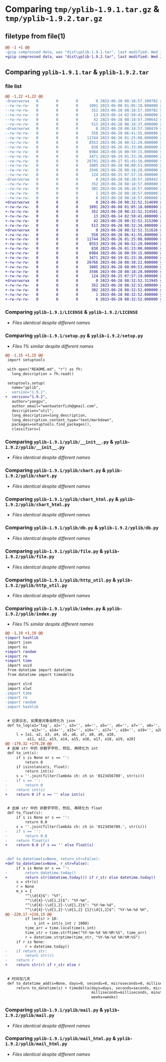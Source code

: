 # Comparing `tmp/yplib-1.9.1.tar.gz` & `tmp/yplib-1.9.2.tar.gz`

## filetype from file(1)

```diff
@@ -1 +1 @@
-gzip compressed data, was "dist\yplib-1.9.1.tar", last modified: Wed Jun 28 08:18:57 2023, max compression
+gzip compressed data, was "dist\yplib-1.9.2.tar", last modified: Wed Jun 28 08:32:52 2023, max compression
```

## Comparing `yplib-1.9.1.tar` & `yplib-1.9.2.tar`

### file list

```diff
@@ -1,22 +1,22 @@
-drwxrwxrwx   0        0        0        0 2023-06-28 08:18:57.389782 yplib-1.9.1/
--rw-rw-rw-   0        0        0     1091 2023-06-08 01:05:18.000000 yplib-1.9.1/LICENSE
--rw-rw-rw-   0        0        0      352 2023-06-28 08:18:57.389782 yplib-1.9.1/PKG-INFO
--rw-rw-rw-   0        0        0       13 2023-06-14 02:50:41.000000 yplib-1.9.1/README.md
--rw-rw-rw-   0        0        0       42 2023-06-28 08:18:57.390642 yplib-1.9.1/setup.cfg
--rw-rw-rw-   0        0        0      513 2023-06-28 08:18:37.000000 yplib-1.9.1/setup.py
-drwxrwxrwx   0        0        0        0 2023-06-28 08:18:57.386839 yplib-1.9.1/yplib/
--rw-rw-rw-   0        0        0      558 2023-06-28 06:41:55.000000 yplib-1.9.1/yplib/__init__.py
--rw-rw-rw-   0        0        0    11744 2023-06-26 01:25:08.000000 yplib-1.9.1/yplib/chart.py
--rw-rw-rw-   0        0        0     8553 2023-06-26 00:52:29.000000 yplib-1.9.1/yplib/chart_html.py
--rw-rw-rw-   0        0        0      838 2023-06-26 01:33:00.000000 yplib-1.9.1/yplib/db.py
--rw-rw-rw-   0        0        0     6984 2023-06-16 00:59:15.000000 yplib-1.9.1/yplib/file.py
--rw-rw-rw-   0        0        0     3471 2023-06-19 01:33:36.000000 yplib-1.9.1/yplib/http_util.py
--rw-rw-rw-   0        0        0    26791 2023-06-27 01:45:16.000000 yplib-1.9.1/yplib/index.py
--rw-rw-rw-   0        0        0     3805 2023-06-28 08:00:53.000000 yplib-1.9.1/yplib/mail.py
--rw-rw-rw-   0        0        0     3546 2023-06-28 08:18:28.000000 yplib-1.9.1/yplib/mail_html.py
--rw-rw-rw-   0        0        0      124 2023-06-25 07:57:19.000000 yplib-1.9.1/yplib/temp.py
-drwxrwxrwx   0        0        0        0 2023-06-28 08:18:57.389442 yplib-1.9.1/yplib.egg-info/
--rw-rw-rw-   0        0        0      352 2023-06-28 08:18:57.000000 yplib-1.9.1/yplib.egg-info/PKG-INFO
--rw-rw-rw-   0        0        0      302 2023-06-28 08:18:57.000000 yplib-1.9.1/yplib.egg-info/SOURCES.txt
--rw-rw-rw-   0        0        0        1 2023-06-28 08:18:57.000000 yplib-1.9.1/yplib.egg-info/dependency_links.txt
--rw-rw-rw-   0        0        0        6 2023-06-28 08:18:57.000000 yplib-1.9.1/yplib.egg-info/top_level.txt
+drwxrwxrwx   0        0        0        0 2023-06-28 08:32:52.314699 yplib-1.9.2/
+-rw-rw-rw-   0        0        0     1091 2023-06-08 01:05:18.000000 yplib-1.9.2/LICENSE
+-rw-rw-rw-   0        0        0      352 2023-06-28 08:32:52.314581 yplib-1.9.2/PKG-INFO
+-rw-rw-rw-   0        0        0       13 2023-06-14 02:50:41.000000 yplib-1.9.2/README.md
+-rw-rw-rw-   0        0        0       42 2023-06-28 08:32:52.315200 yplib-1.9.2/setup.cfg
+-rw-rw-rw-   0        0        0      513 2023-06-28 08:32:34.000000 yplib-1.9.2/setup.py
+drwxrwxrwx   0        0        0        0 2023-06-28 08:32:52.311626 yplib-1.9.2/yplib/
+-rw-rw-rw-   0        0        0      558 2023-06-28 06:41:55.000000 yplib-1.9.2/yplib/__init__.py
+-rw-rw-rw-   0        0        0    11744 2023-06-26 01:25:08.000000 yplib-1.9.2/yplib/chart.py
+-rw-rw-rw-   0        0        0     8553 2023-06-26 00:52:29.000000 yplib-1.9.2/yplib/chart_html.py
+-rw-rw-rw-   0        0        0      838 2023-06-26 01:33:00.000000 yplib-1.9.2/yplib/db.py
+-rw-rw-rw-   0        0        0     6984 2023-06-16 00:59:15.000000 yplib-1.9.2/yplib/file.py
+-rw-rw-rw-   0        0        0     3471 2023-06-19 01:33:36.000000 yplib-1.9.2/yplib/http_util.py
+-rw-rw-rw-   0        0        0    26766 2023-06-28 08:30:22.000000 yplib-1.9.2/yplib/index.py
+-rw-rw-rw-   0        0        0     3805 2023-06-28 08:00:53.000000 yplib-1.9.2/yplib/mail.py
+-rw-rw-rw-   0        0        0     3546 2023-06-28 08:18:28.000000 yplib-1.9.2/yplib/mail_html.py
+-rw-rw-rw-   0        0        0      124 2023-06-25 07:57:19.000000 yplib-1.9.2/yplib/temp.py
+drwxrwxrwx   0        0        0        0 2023-06-28 08:32:52.313945 yplib-1.9.2/yplib.egg-info/
+-rw-rw-rw-   0        0        0      352 2023-06-28 08:32:52.000000 yplib-1.9.2/yplib.egg-info/PKG-INFO
+-rw-rw-rw-   0        0        0      302 2023-06-28 08:32:52.000000 yplib-1.9.2/yplib.egg-info/SOURCES.txt
+-rw-rw-rw-   0        0        0        1 2023-06-28 08:32:52.000000 yplib-1.9.2/yplib.egg-info/dependency_links.txt
+-rw-rw-rw-   0        0        0        6 2023-06-28 08:32:52.000000 yplib-1.9.2/yplib.egg-info/top_level.txt
```

### Comparing `yplib-1.9.1/LICENSE` & `yplib-1.9.2/LICENSE`

 * *Files identical despite different names*

### Comparing `yplib-1.9.1/setup.py` & `yplib-1.9.2/setup.py`

 * *Files 1% similar despite different names*

```diff
@@ -1,15 +1,15 @@
 import setuptools
 
 with open("README.md", "r") as fh:
   long_description = fh.read()
 
 setuptools.setup(
   name="yplib",
-  version="1.9.1",
+  version="1.9.2",
   author="yangpu",
   author_email="wantwaterfish@gmail.com",
   description="util",
   long_description=long_description,
   long_description_content_type="text/markdown",
   packages=setuptools.find_packages(),
   classifiers=[
```

### Comparing `yplib-1.9.1/yplib/__init__.py` & `yplib-1.9.2/yplib/__init__.py`

 * *Files identical despite different names*

### Comparing `yplib-1.9.1/yplib/chart.py` & `yplib-1.9.2/yplib/chart.py`

 * *Files identical despite different names*

### Comparing `yplib-1.9.1/yplib/chart_html.py` & `yplib-1.9.2/yplib/chart_html.py`

 * *Files identical despite different names*

### Comparing `yplib-1.9.1/yplib/db.py` & `yplib-1.9.2/yplib/db.py`

 * *Files identical despite different names*

### Comparing `yplib-1.9.1/yplib/file.py` & `yplib-1.9.2/yplib/file.py`

 * *Files identical despite different names*

### Comparing `yplib-1.9.1/yplib/http_util.py` & `yplib-1.9.2/yplib/http_util.py`

 * *Files identical despite different names*

### Comparing `yplib-1.9.1/yplib/index.py` & `yplib-1.9.2/yplib/index.py`

 * *Files 1% similar despite different names*

```diff
@@ -1,19 +1,19 @@
+import hashlib
 import json
 import os
+import random
+import re
+import time
 import uuid
 from datetime import datetime
 from datetime import timedelta
 
 import xlrd
 import xlwt
-import time
-import re
-import random
-import hashlib
 
 
 # 记录日志, 如果是对象会转化为 json
 def to_log(a1='tag', a2='', a3='', a4='', a5='', a6='', a7='', a8='', a9='', a10='', a11='', a12='',
            a13='', a14='', a15='', a16='', a17='', a18='', a19='', a20=''):
     l = [a1, a2, a3, a4, a5, a6, a7, a8, a9, a10,
          a11, a12, a13, a14, a15, a16, a17, a18, a19, a20]
@@ -179,32 +179,28 @@
 # 去掉 str 中的 非数字字符, 然后, 再转化为 int
 def to_int(s):
     if s is None or s == '':
         return 0
     if isinstance(s, float):
         return int(s)
     s = ''.join(filter(lambda ch: ch in '0123456789', str(s)))
-    if s == '':
-        return 0
-    return int(s)
+    return 0 if s == '' else int(s)
 
 
 # 去掉 str 中的 非数字字符, 然后, 再转化为 float
 def to_float(s):
     if s is None or s == '':
         return 0.0
     s = ''.join(filter(lambda ch: ch in '0123456789.', str(s)))
-    if s == '':
-        return 0.0
-    return float(s)
+    return 0.0 if s == '' else float(s)
 
 
-def to_datetime(s=None, return_str=False):
+def to_datetime(s=None, r_str=False):
     if s is None or s == '':
-        return datetime.today()
+        return str(datetime.today()) if r_str else datetime.today()
     s = str(s)
     r = None
     m_s = {
         "^\\d{4}$": "%Y",
         "^\\d{4}-\\d{1,2}$": "%Y-%m",
         "^\\d{4}-\\d{1,2}-\\d{1,2}$": "%Y-%m-%d",
         "^\\d{4}-\\d{1,2}-\\d{1,2} {1}\\d{1,2}$": "%Y-%m-%d %H",
@@ -220,17 +216,15 @@
         if len(s) > 10:
             s_int = int(s_int / 1000)
         time_arr = time.localtime(s_int)
         time_str = time.strftime("%Y-%m-%d %H:%M:%S", time_arr)
         r = datetime.strptime(time_str, "%Y-%m-%d %H:%M:%S")
     if r is None:
         r = datetime.today()
-    if return_str:
-        return str(r)
-    return r
+    return str(r) if r_str else r
 
 
 # 时间加几天
 def to_datetime_add(s=None, days=0, seconds=0, microseconds=0, milliseconds=0, minutes=0, hours=0, weeks=0):
     return to_datetime(s) + timedelta(days=days, seconds=seconds, microseconds=microseconds,
                                       milliseconds=milliseconds, minutes=minutes, hours=hours,
                                       weeks=weeks)
```

### Comparing `yplib-1.9.1/yplib/mail.py` & `yplib-1.9.2/yplib/mail.py`

 * *Files identical despite different names*

### Comparing `yplib-1.9.1/yplib/mail_html.py` & `yplib-1.9.2/yplib/mail_html.py`

 * *Files identical despite different names*

